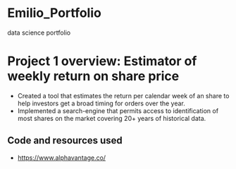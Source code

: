 # Emilio_Portfolio
data science portfolio
# Project 1 overview: Estimator of weekly return on share price
* Created a tool that estimates the return per calendar week of an share to help investors get a broad timing for orders over the year. 
* Implemented a search-engine that permits access to identification of most shares on the market covering 20+ years of historical data.

## Code and resources used
* https://www.alphavantage.co/
